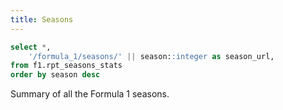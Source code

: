 ```yaml
---
title: Seasons
---
```


```sql seasons
select *,
    '/formula_1/seasons/' || season::integer as season_url,
from f1.rpt_seasons_stats
order by season desc
```

Summary of all the Formula 1 seasons. 

<DataTable data={seasons} search=true link=season_url rows=15>
	<Column id=season_url contentType=link linkLabel=season fmt=id title="Season" align=left />
	<Column id=season_start_date title="Start"/>
	<Column id=season_end_date title="End" />
	<Column id=race_count title="Races" align=left/>
	<Column id=driver_world_champion title="Driver" colGroup="World Champions"/>
	<Column id=constructor_world_champion title="Constructor" colGroup="World Champions"/>
</DataTable>